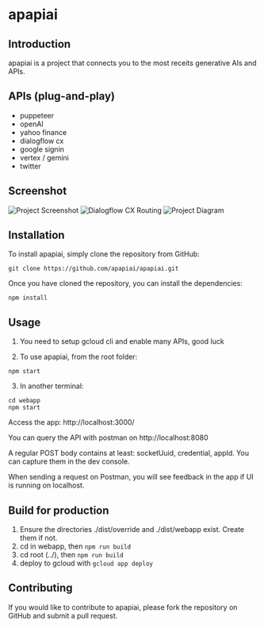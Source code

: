 # apapiai

## Introduction

apapiai is a project that connects you to the most receits generative AIs and APIs.

## APIs (plug-and-play)

- puppeteer
- openAI
- yahoo finance
- dialogflow cx
- google signin
- vertex / gemini
- twitter

## Screenshot

![Project Screenshot](https://i.imgur.com/zaX2liZ.png)
![Dialogflow CX Routing](https://i.imgur.com/M2hUhRM.png)
![Project Diagram](https://i.imgur.com/Hx0h45p.png)

## Installation

To install apapiai, simply clone the repository from GitHub:

```
git clone https://github.com/apapiai/apapiai.git
```

Once you have cloned the repository, you can install the dependencies:

```
npm install
```

## Usage

1) You need to setup gcloud cli and enable many APIs, good luck

2) To use apapiai, from the root folder:

```
npm start
```

3) In another terminal:
```
cd webapp 
npm start
```

Access the app: http://localhost:3000/

You can query the API with postman on http://localhost:8080

A regular POST body contains at least: socketUuid, credential, appId. You can capture them in the dev console.

When sending a request on Postman, you will see feedback in the app if UI is running on localhost.

## Build for production

1. Ensure the directories ./dist/override and ./dist/webapp exist. Create them if not.
2. cd in webapp, then `npm run build`
3. cd root (../), then `npm run build`
4. deploy to gcloud with `gcloud app deploy`

## Contributing

If you would like to contribute to apapiai, please fork the repository on GitHub and submit a pull request.
